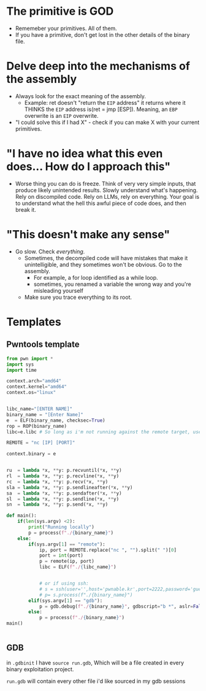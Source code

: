 # The primitive is GOD
- Rememeber your primitives. All of them.
-  If you have a primitive, don't get lost in the other details of the binary file.

# Delve deep into the mechanisms of the assembly
- Always look for the exact meaning of the assembly.
  * Example: ret doesn't "return the `EIP` address" it returns where it THINKS the `EIP` address is(ret = jmp [ESP]). Meaning, an `EBP` overwrite is an `EIP` overwrite. 
- "I could solve this if I had X" - check if you can make X with your current primitives.

# "I have no idea what this even does... How do I approach this"

- Worse thing you can do is freeze. Think of very very simple inputs, that produce likely unintended results. Slowly understand what's happening. Rely on discompiled code. Rely on LLMs, rely on everything. Your goal is to understand what the hell this awful piece of code does, and then break it.


# "This doesn't make any sense"

- Go slow. Check *everything*.
  * Sometimes, the decompiled code will have mistakes that make it unintelligible, and they sometimes won't be obvious. Go to the assembly.
      + For example, a for loop identified as a while loop.
      + sometimes, you renamed a variable the wrong way and you're misleading yourself
  * Make sure you trace everything to its root.


# Templates

## Pwntools template

```python
from pwn import *
import sys
import time

context.arch="amd64"
context.kernel="amd64"
context.os="linux"


libc_name="[ENTER NAME]"
binary_name = "[Enter Name]"
e  = ELF(binary_name, checksec=True)
rop = ROP(binary_name)
libc=e.libc # So long as i'm not running against the remote target, use the local libc

REMOTE = "nc [IP] [PORT]"

context.binary = e


ru  = lambda *x, **y: p.recvuntil(*x, **y)
rl  = lambda *x, **y: p.recvline(*x, **y)
rc  = lambda *x, **y: p.recv(*x, **y)
sla = lambda *x, **y: p.sendlineafter(*x, **y)
sa  = lambda *x, **y: p.sendafter(*x, **y)
sl  = lambda *x, **y: p.sendline(*x, **y)
sn  = lambda *x, **y: p.send(*x, **y)

def main():
    if(len(sys.argv) <2):
        print("Running locally")
        p = process(f"./{binary_name}")
    else:
        if(sys.argv[1] == "remote"):
            ip, port = REMOTE.replace("nc ", "").split(" ")[0]
            port = int(port)
            p = remote(ip, port)
            libc = ELF(f"./{libc_name}")


            # or if using ssh:
            # s = ssh(user='',host='pwnable.kr',port=2222,password='guest') 
            # p= s.process(f"./{binary_name}") 
        elif(sys.argv[1] == "gdb"):
            p = gdb.debug(f"./{binary_name}", gdbscript="b *", aslr=False)
        else:
            p = process(f"./{binary_name}")
main()



```
## GDB

in `.gdbinit` I have
`source run.gdb`, Which will be a file created in every binary exploitation project.

`run.gdb` will contain every other file i'd like sourced in my gdb sessions
